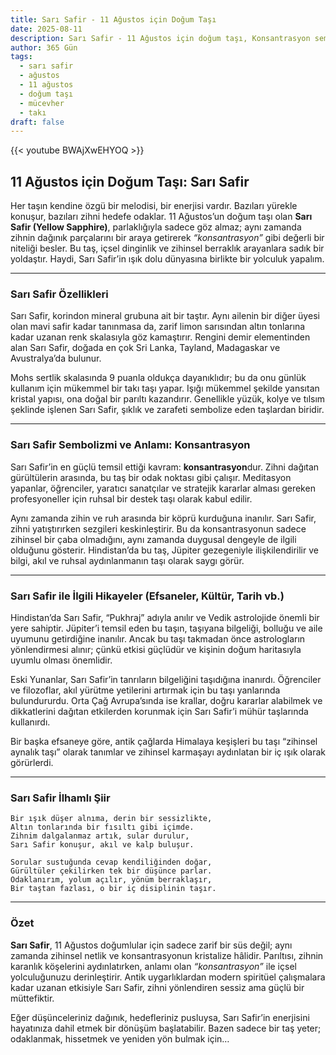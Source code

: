 ```yaml
---
title: Sarı Safir - 11 Ağustos için Doğum Taşı
date: 2025-08-11
description: Sarı Safir - 11 Ağustos için doğum taşı, Konsantrasyon sembolü. Bu özel taşın derin anlamını öğrenin.
author: 365 Gün
tags:
  - sarı safir
  - ağustos
  - 11 ağustos
  - doğum taşı
  - mücevher
  - takı
draft: false
---
```


{{< youtube BWAjXwEHYOQ >}}

## 11 Ağustos için Doğum Taşı: Sarı Safir

Her taşın kendine özgü bir melodisi, bir enerjisi vardır. Bazıları yürekle konuşur, bazıları zihni hedefe odaklar. 11 Ağustos’un doğum taşı olan **Sarı Safir (Yellow Sapphire)**, parlaklığıyla sadece göz almaz; aynı zamanda zihnin dağınık parçalarını bir araya getirerek _“konsantrasyon”_ gibi değerli bir niteliği besler. Bu taş, içsel dinginlik ve zihinsel berraklık arayanlara sadık bir yoldaştır. Haydi, Sarı Safir’in ışık dolu dünyasına birlikte bir yolculuk yapalım.

---

### Sarı Safir Özellikleri

Sarı Safir, korindon mineral grubuna ait bir taştır. Aynı ailenin bir diğer üyesi olan mavi safir kadar tanınmasa da, zarif limon sarısından altın tonlarına kadar uzanan renk skalasıyla göz kamaştırır. Rengini demir elementinden alan Sarı Safir, doğada en çok Sri Lanka, Tayland, Madagaskar ve Avustralya’da bulunur.

Mohs sertlik skalasında 9 puanla oldukça dayanıklıdır; bu da onu günlük kullanım için mükemmel bir takı taşı yapar. Işığı mükemmel şekilde yansıtan kristal yapısı, ona doğal bir parıltı kazandırır. Genellikle yüzük, kolye ve tılsım şeklinde işlenen Sarı Safir, şıklık ve zarafeti sembolize eden taşlardan biridir.

---

### Sarı Safir Sembolizmi ve Anlamı: Konsantrasyon

Sarı Safir’in en güçlü temsil ettiği kavram: **konsantrasyon**dur. Zihni dağıtan gürültülerin arasında, bu taş bir odak noktası gibi çalışır. Meditasyon yapanlar, öğrenciler, yaratıcı sanatçılar ve stratejik kararlar alması gereken profesyoneller için ruhsal bir destek taşı olarak kabul edilir.

Aynı zamanda zihin ve ruh arasında bir köprü kurduğuna inanılır. Sarı Safir, zihni yatıştırırken sezgileri keskinleştirir. Bu da konsantrasyonun sadece zihinsel bir çaba olmadığını, aynı zamanda duygusal dengeyle de ilgili olduğunu gösterir. Hindistan’da bu taş, Jüpiter gezegeniyle ilişkilendirilir ve bilgi, akıl ve ruhsal aydınlanmanın taşı olarak saygı görür.

---

### Sarı Safir ile İlgili Hikayeler (Efsaneler, Kültür, Tarih vb.)

Hindistan’da Sarı Safir, “Pukhraj” adıyla anılır ve Vedik astrolojide önemli bir yere sahiptir. Jüpiter’i temsil eden bu taşın, taşıyana bilgeliği, bolluğu ve aile uyumunu getirdiğine inanılır. Ancak bu taşı takmadan önce astrologların yönlendirmesi alınır; çünkü etkisi güçlüdür ve kişinin doğum haritasıyla uyumlu olması önemlidir.

Eski Yunanlar, Sarı Safir’in tanrıların bilgeliğini taşıdığına inanırdı. Öğrenciler ve filozoflar, akıl yürütme yetilerini artırmak için bu taşı yanlarında bulundururdu. Orta Çağ Avrupa’sında ise krallar, doğru kararlar alabilmek ve dikkatlerini dağıtan etkilerden korunmak için Sarı Safir’i mühür taşlarında kullanırdı.

Bir başka efsaneye göre, antik çağlarda Himalaya keşişleri bu taşı “zihinsel aynalık taşı” olarak tanımlar ve zihinsel karmaşayı aydınlatan bir iç ışık olarak görürlerdi.

---

### Sarı Safir İlhamlı Şiir

```
Bir ışık düşer alnıma, derin bir sessizlikte,  
Altın tonlarında bir fısıltı gibi içimde.  
Zihnim dalgalanmaz artık, sular durulur,  
Sarı Safir konuşur, akıl ve kalp buluşur.

Sorular sustuğunda cevap kendiliğinden doğar,  
Gürültüler çekilirken tek bir düşünce parlar.  
Odaklanırım, yolum açılır, yönüm berraklaşır,  
Bir taştan fazlası, o bir iç disiplinin taşır.
```

---

### Özet

**Sarı Safir**, 11 Ağustos doğumlular için sadece zarif bir süs değil; aynı zamanda zihinsel netlik ve konsantrasyonun kristalize hâlidir. Parıltısı, zihnin karanlık köşelerini aydınlatırken, anlamı olan _“konsantrasyon”_ ile içsel yolculuğunuzu derinleştirir. Antik uygarlıklardan modern spiritüel çalışmalara kadar uzanan etkisiyle Sarı Safir, zihni yönlendiren sessiz ama güçlü bir müttefiktir.

Eğer düşünceleriniz dağınık, hedefleriniz pusluysa, Sarı Safir’in enerjisini hayatınıza dahil etmek bir dönüşüm başlatabilir. Bazen sadece bir taş yeter; odaklanmak, hissetmek ve yeniden yön bulmak için…